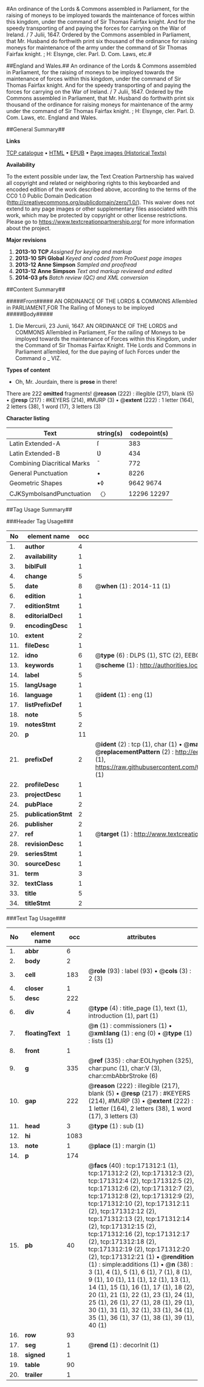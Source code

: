 #An ordinance of the Lords & Commons assembled in Parliament, for the raising of moneys to be imployed towards the maintenance of forces within this kingdom, under the command of Sir Thomas Fairfax knight. And for the speedy transporting of and paying the forces for carrying on the War of Ireland. / 7 Julii, 1647. Ordered by the Commons assembled in Parliament, that Mr. Husband do forthwith print six thousand of the ordinance for raising moneys for maintenance of the army under the command of Sir Thomas Fairfax knight. ; H: Elsynge, cler. Parl. D. Com. Laws, etc.#

##England and Wales.##
An ordinance of the Lords & Commons assembled in Parliament, for the raising of moneys to be imployed towards the maintenance of forces within this kingdom, under the command of Sir Thomas Fairfax knight. And for the speedy transporting of and paying the forces for carrying on the War of Ireland. / 7 Julii, 1647. Ordered by the Commons assembled in Parliament, that Mr. Husband do forthwith print six thousand of the ordinance for raising moneys for maintenance of the army under the command of Sir Thomas Fairfax knight. ; H: Elsynge, cler. Parl. D. Com.
Laws, etc.
England and Wales.

##General Summary##

**Links**

[TCP catalogue](http://www.ota.ox.ac.uk/tcp/)  • 
[HTML](http://tei.it.ox.ac.uk/tcp/Texts-HTML/free/A83/A83241.html)  • 
[EPUB](http://tei.it.ox.ac.uk/tcp/Texts-EPUB/free/A83/A83241.epub) • 
[Page images (Historical Texts)](https://historicaltexts.jisc.ac.uk/eebo-45097717e)

**Availability**

To the extent possible under law, the Text Creation Partnership has waived all copyright and related or neighboring rights to this keyboarded and encoded edition of the work described above, according to the terms of the CC0 1.0 Public Domain Dedication (http://creativecommons.org/publicdomain/zero/1.0/). This waiver does not extend to any page images or other supplementary files associated with this work, which may be protected by copyright or other license restrictions. Please go to https://www.textcreationpartnership.org/ for more information about the project.

**Major revisions**

1. __2013-10__ __TCP__ *Assigned for keying and markup*
1. __2013-10__ __SPi Global__ *Keyed and coded from ProQuest page images*
1. __2013-12__ __Anne Simpson__ *Sampled and proofread*
1. __2013-12__ __Anne Simpson__ *Text and markup reviewed and edited*
1. __2014-03__ __pfs__ *Batch review (QC) and XML conversion*

##Content Summary##

#####Front#####
AN ORDINANCE OF THE LORDS & COMMONS Aſſembled in PARLIAMENT,FOR The Raiſing of Moneys to be imployed
#####Body#####

1. Die Mercurii, 23 Junii, 1647. AN ORDINANCE OF THE LORDS and COMMONS Aſſembled in Parliament, For the raiſing of Moneys to be imployed towards the maintenance of Forces within this Kingdom, under the Command of Sir Thomas Fairfax Knight.
THe Lords and Commons in Parliament aſſembled, for the due paying of ſuch Forces under the Command o
    _ VIZ.

**Types of content**

  * Oh, Mr. Jourdain, there is **prose** in there!

There are 222 **omitted** fragments! 
 @__reason__ (222) : illegible (217), blank (5)  •  @__resp__ (217) : #KEYERS (214), #MURP (3)  •  @__extent__ (222) : 1 letter (164), 2 letters (38), 1 word (17), 3 letters (3)

**Character listing**


|Text|string(s)|codepoint(s)|
|---|---|---|
|Latin Extended-A|ſ|383|
|Latin Extended-B|Ʋ|434|
|Combining             Diacritical Marks|̄|772|
|General Punctuation|•|8226|
|Geometric Shapes|▪◊|9642 9674|
|CJKSymbolsandPunctuation|〈〉|12296 12297|

##Tag Usage Summary##

###Header Tag Usage###

|No|element name|occ|attributes|
|---|---|---|---|
|1.|__author__|4||
|2.|__availability__|1||
|3.|__biblFull__|1||
|4.|__change__|5||
|5.|__date__|8| @__when__ (1) : 2014-11 (1)|
|6.|__edition__|1||
|7.|__editionStmt__|1||
|8.|__editorialDecl__|1||
|9.|__encodingDesc__|1||
|10.|__extent__|2||
|11.|__fileDesc__|1||
|12.|__idno__|6| @__type__ (6) : DLPS (1), STC (2), EEBO-CITATION (1), OCLC (1), VID (1)|
|13.|__keywords__|1| @__scheme__ (1) : http://authorities.loc.gov/ (1)|
|14.|__label__|5||
|15.|__langUsage__|1||
|16.|__language__|1| @__ident__ (1) : eng (1)|
|17.|__listPrefixDef__|1||
|18.|__note__|5||
|19.|__notesStmt__|2||
|20.|__p__|11||
|21.|__prefixDef__|2| @__ident__ (2) : tcp (1), char (1)  •  @__matchPattern__ (2) : ([0-9\-]+):([0-9IVX]+) (1), (.+) (1)  •  @__replacementPattern__ (2) : http://eebo.chadwyck.com/downloadtiff?vid=$1&page=$2 (1), https://raw.githubusercontent.com/textcreationpartnership/Texts/master/tcpchars.xml#$1 (1)|
|22.|__profileDesc__|1||
|23.|__projectDesc__|1||
|24.|__pubPlace__|2||
|25.|__publicationStmt__|2||
|26.|__publisher__|2||
|27.|__ref__|1| @__target__ (1) : http://www.textcreationpartnership.org/docs/. (1)|
|28.|__revisionDesc__|1||
|29.|__seriesStmt__|1||
|30.|__sourceDesc__|1||
|31.|__term__|3||
|32.|__textClass__|1||
|33.|__title__|5||
|34.|__titleStmt__|2||


###Text Tag Usage###

|No|element name|occ|attributes|
|---|---|---|---|
|1.|__abbr__|6||
|2.|__body__|2||
|3.|__cell__|183| @__role__ (93) : label (93)  •  @__cols__ (3) : 2 (3)|
|4.|__closer__|1||
|5.|__desc__|222||
|6.|__div__|4| @__type__ (4) : title_page (1), text (1), introduction (1), part (1)|
|7.|__floatingText__|1| @__n__ (1) : commissioners (1)  •  @__xml:lang__ (1) : eng (0)  •  @__type__ (1) : lists (1)|
|8.|__front__|1||
|9.|__g__|335| @__ref__ (335) : char:EOLhyphen (325), char:punc (1), char:V (3), char:cmbAbbrStroke (6)|
|10.|__gap__|222| @__reason__ (222) : illegible (217), blank (5)  •  @__resp__ (217) : #KEYERS (214), #MURP (3)  •  @__extent__ (222) : 1 letter (164), 2 letters (38), 1 word (17), 3 letters (3)|
|11.|__head__|3| @__type__ (1) : sub (1)|
|12.|__hi__|1083||
|13.|__note__|1| @__place__ (1) : margin (1)|
|14.|__p__|174||
|15.|__pb__|40| @__facs__ (40) : tcp:171312:1 (1), tcp:171312:2 (2), tcp:171312:3 (2), tcp:171312:4 (2), tcp:171312:5 (2), tcp:171312:6 (2), tcp:171312:7 (2), tcp:171312:8 (2), tcp:171312:9 (2), tcp:171312:10 (2), tcp:171312:11 (2), tcp:171312:12 (2), tcp:171312:13 (2), tcp:171312:14 (2), tcp:171312:15 (2), tcp:171312:16 (2), tcp:171312:17 (2), tcp:171312:18 (2), tcp:171312:19 (2), tcp:171312:20 (2), tcp:171312:21 (1)  •  @__rendition__ (1) : simple:additions (1)  •  @__n__ (38) : 3 (1), 4 (1), 5 (1), 6 (1), 7 (1), 8 (1), 9 (1), 10 (1), 11 (1), 12 (1), 13 (1), 14 (1), 15 (1), 16 (1), 17 (1), 18 (2), 20 (1), 21 (1), 22 (1), 23 (1), 24 (1), 25 (1), 26 (1), 27 (1), 28 (1), 29 (1), 30 (1), 31 (1), 32 (1), 33 (1), 34 (1), 35 (1), 36 (1), 37 (1), 38 (1), 39 (1), 40 (1)|
|16.|__row__|93||
|17.|__seg__|1| @__rend__ (1) : decorInit (1)|
|18.|__signed__|1||
|19.|__table__|90||
|20.|__trailer__|1||
